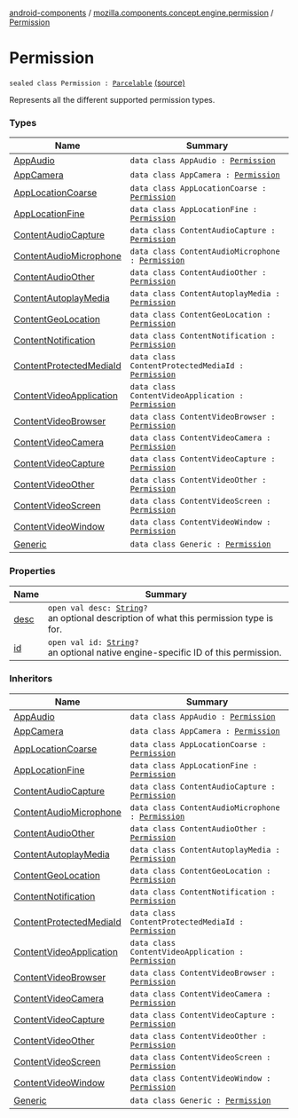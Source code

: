 [android-components](../../index.md) / [mozilla.components.concept.engine.permission](../index.md) / [Permission](./index.md)

# Permission

`sealed class Permission : `[`Parcelable`](https://developer.android.com/reference/android/os/Parcelable.html) [(source)](https://github.com/mozilla-mobile/android-components/blob/master/components/concept/engine/src/main/java/mozilla/components/concept/engine/permission/PermissionRequest.kt#L64)

Represents all the different supported permission types.

### Types

| Name | Summary |
|---|---|
| [AppAudio](-app-audio/index.md) | `data class AppAudio : `[`Permission`](./index.md) |
| [AppCamera](-app-camera/index.md) | `data class AppCamera : `[`Permission`](./index.md) |
| [AppLocationCoarse](-app-location-coarse/index.md) | `data class AppLocationCoarse : `[`Permission`](./index.md) |
| [AppLocationFine](-app-location-fine/index.md) | `data class AppLocationFine : `[`Permission`](./index.md) |
| [ContentAudioCapture](-content-audio-capture/index.md) | `data class ContentAudioCapture : `[`Permission`](./index.md) |
| [ContentAudioMicrophone](-content-audio-microphone/index.md) | `data class ContentAudioMicrophone : `[`Permission`](./index.md) |
| [ContentAudioOther](-content-audio-other/index.md) | `data class ContentAudioOther : `[`Permission`](./index.md) |
| [ContentAutoplayMedia](-content-autoplay-media/index.md) | `data class ContentAutoplayMedia : `[`Permission`](./index.md) |
| [ContentGeoLocation](-content-geo-location/index.md) | `data class ContentGeoLocation : `[`Permission`](./index.md) |
| [ContentNotification](-content-notification/index.md) | `data class ContentNotification : `[`Permission`](./index.md) |
| [ContentProtectedMediaId](-content-protected-media-id/index.md) | `data class ContentProtectedMediaId : `[`Permission`](./index.md) |
| [ContentVideoApplication](-content-video-application/index.md) | `data class ContentVideoApplication : `[`Permission`](./index.md) |
| [ContentVideoBrowser](-content-video-browser/index.md) | `data class ContentVideoBrowser : `[`Permission`](./index.md) |
| [ContentVideoCamera](-content-video-camera/index.md) | `data class ContentVideoCamera : `[`Permission`](./index.md) |
| [ContentVideoCapture](-content-video-capture/index.md) | `data class ContentVideoCapture : `[`Permission`](./index.md) |
| [ContentVideoOther](-content-video-other/index.md) | `data class ContentVideoOther : `[`Permission`](./index.md) |
| [ContentVideoScreen](-content-video-screen/index.md) | `data class ContentVideoScreen : `[`Permission`](./index.md) |
| [ContentVideoWindow](-content-video-window/index.md) | `data class ContentVideoWindow : `[`Permission`](./index.md) |
| [Generic](-generic/index.md) | `data class Generic : `[`Permission`](./index.md) |

### Properties

| Name | Summary |
|---|---|
| [desc](desc.md) | `open val desc: `[`String`](https://kotlinlang.org/api/latest/jvm/stdlib/kotlin/-string/index.html)`?`<br>an optional description of what this permission type is for. |
| [id](id.md) | `open val id: `[`String`](https://kotlinlang.org/api/latest/jvm/stdlib/kotlin/-string/index.html)`?`<br>an optional native engine-specific ID of this permission. |

### Inheritors

| Name | Summary |
|---|---|
| [AppAudio](-app-audio/index.md) | `data class AppAudio : `[`Permission`](./index.md) |
| [AppCamera](-app-camera/index.md) | `data class AppCamera : `[`Permission`](./index.md) |
| [AppLocationCoarse](-app-location-coarse/index.md) | `data class AppLocationCoarse : `[`Permission`](./index.md) |
| [AppLocationFine](-app-location-fine/index.md) | `data class AppLocationFine : `[`Permission`](./index.md) |
| [ContentAudioCapture](-content-audio-capture/index.md) | `data class ContentAudioCapture : `[`Permission`](./index.md) |
| [ContentAudioMicrophone](-content-audio-microphone/index.md) | `data class ContentAudioMicrophone : `[`Permission`](./index.md) |
| [ContentAudioOther](-content-audio-other/index.md) | `data class ContentAudioOther : `[`Permission`](./index.md) |
| [ContentAutoplayMedia](-content-autoplay-media/index.md) | `data class ContentAutoplayMedia : `[`Permission`](./index.md) |
| [ContentGeoLocation](-content-geo-location/index.md) | `data class ContentGeoLocation : `[`Permission`](./index.md) |
| [ContentNotification](-content-notification/index.md) | `data class ContentNotification : `[`Permission`](./index.md) |
| [ContentProtectedMediaId](-content-protected-media-id/index.md) | `data class ContentProtectedMediaId : `[`Permission`](./index.md) |
| [ContentVideoApplication](-content-video-application/index.md) | `data class ContentVideoApplication : `[`Permission`](./index.md) |
| [ContentVideoBrowser](-content-video-browser/index.md) | `data class ContentVideoBrowser : `[`Permission`](./index.md) |
| [ContentVideoCamera](-content-video-camera/index.md) | `data class ContentVideoCamera : `[`Permission`](./index.md) |
| [ContentVideoCapture](-content-video-capture/index.md) | `data class ContentVideoCapture : `[`Permission`](./index.md) |
| [ContentVideoOther](-content-video-other/index.md) | `data class ContentVideoOther : `[`Permission`](./index.md) |
| [ContentVideoScreen](-content-video-screen/index.md) | `data class ContentVideoScreen : `[`Permission`](./index.md) |
| [ContentVideoWindow](-content-video-window/index.md) | `data class ContentVideoWindow : `[`Permission`](./index.md) |
| [Generic](-generic/index.md) | `data class Generic : `[`Permission`](./index.md) |
